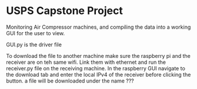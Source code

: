 # USPS Capstone Project

Monitoring Air Compressor machines, and compiling the data into a working GUI for the user to view.

GUI.py is the driver file

To download the file to another machine make sure the raspberry pi and the receiver are on teh same wifi. Link them with ethernet and run the receiver.py file on the receiving machine. In the raspberry GUI navigate to the download tab and enter the local IPv4 of the receiver before clicking the button. a file will be downloaded under the name ???
